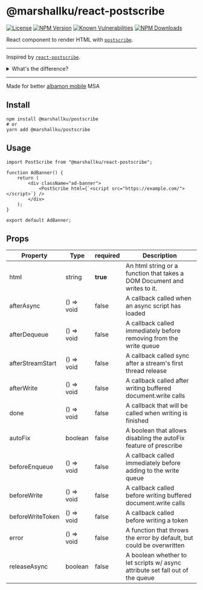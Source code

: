 # @marshallku/react-postscribe

[![License](https://img.shields.io/npm/l/@marshallku/react-postscribe.svg)](https://www.npmjs.com/package/@marshallku/react-postscribe)
[![NPM Version](https://img.shields.io/npm/v/@marshallku/react-postscribe.svg)](https://www.npmjs.com/package/@marshallku/react-postscribe)
[![Known Vulnerabilities](https://snyk.io/test/github/marshallku/react-postscribe/badge.svg)](https://snyk.io/test/github/marshallku/@marshallku/react-postscribe)
[![NPM Downloads](https://img.shields.io/npm/dm/@marshallku/react-postscribe.svg)](https://www.npmjs.com/package/@marshallku/react-postscribe)

React component to render HTML with [`postscribe`](https://github.com/krux/postscribe).

---

Inspired by [`react-postscribe`](https://github.com/angeloashmore/react-postscribe).

<details>
<summary>What's the difference?</summary>

-   Add TypeScript support (both postscribe and react-postscribe)
-   Update version of React
-   Refactor to function component
-   Remove lodash

</details>

---

Made for better [albamon mobile](https://m.albamon.com/) MSA

## Install

```
npm install @marshallku/postscribe
# or
yarn add @marshallku/postscribe
```

## Usage

```tsx
import PostScribe from "@marshallku/react-postscribe";

function AdBanner() {
    return (
        <div className="ad-banner">
            <PostScribe html={`<script src="https://example.com/"></script>`} />
        </div>
    );
}

export default AdBanner;
```

## Props

| Property         | Type       | required | Description                                                                   |
| ---------------- | ---------- | -------- | ----------------------------------------------------------------------------- |
| html             | string     | **true** | An html string or a function that takes a DOM Document and writes to it.      |
| afterAsync       | () => void | false    | A callback called when an async script has loaded                             |
| afterDequeue     | () => void | false    | A callback called immediately before removing from the write queue            |
| afterStreamStart | () => void | false    | A callback called sync after a stream's first thread release                  |
| afterWrite       | () => void | false    | A callback called after writing buffered document.write calls                 |
| done             | () => void | false    | A callback that will be called when writing is finished                       |
| autoFix          | boolean    | false    | A boolean that allows disabling the autoFix feature of prescribe              |
| beforeEnqueue    | () => void | false    | A callback called immediately before adding to the write queue                |
| beforeWrite      | () => void | false    | A callback called before writing buffered document.write calls                |
| beforeWriteToken | () => void | false    | A callback called before writing a token                                      |
| error            | () => void | false    | A function that throws the error by default, but could be overwritten         |
| releaseAsync     | boolean    | false    | A boolean whether to let scripts w/ async attribute set fall out of the queue |
